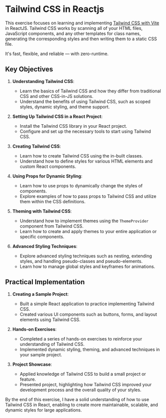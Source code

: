 # Tailwind CSS in Reactjs

This exercise focuses on learning and implementing [Tailwind CSS with Vite](https://tailwindcss.com/docs/guides/vite) in ReactJS. Tailwind CSS works by scanning all of your HTML files, JavaScript components, and any other templates for class names, generating the corresponding styles and then writing them to a static CSS file.

It's fast, flexible, and reliable — with zero-runtime.

## Key Objectives

1. **Understanding Tailwind CSS**:

   - Learn the basics of Tailwind CSS and how they differ from traditional CSS and other CSS-in-JS solutions.
   - Understand the benefits of using Tailwind CSS, such as scoped styles, dynamic styling, and theme support.

2. **Setting Up Tailwind CSS in a React Project**:

   - Install the Tailwind CSS library in your React project.
   - Configure and set up the necessary tools to start using Tailwind CSS.

3. **Creating Tailwind CSS**:

   - Learn how to create Tailwind CSS using the in-built classes.
   - Understand how to define styles for various HTML elements and custom React components.

4. **Using Props for Dynamic Styling**:

   - Learn how to use props to dynamically change the styles of components.
   - Explore examples of how to pass props to Tailwind CSS and utilize them within the CSS definitions.

5. **Theming with Tailwind CSS**:

   - Understand how to implement themes using the `ThemeProvider` component from Tailwind CSS.
   - Learn how to create and apply themes to your entire application or specific components.

6. **Advanced Styling Techniques**:
   - Explore advanced styling techniques such as nesting, extending styles, and handling pseudo-classes and pseudo-elements.
   - Learn how to manage global styles and keyframes for animations.

## Practical Implementation

1. **Creating a Sample Project**:

   - Built a simple React application to practice implementing Tailwind CSS.
   - Created various UI components such as buttons, forms, and layout elements using Tailwind CSS.

2. **Hands-on Exercises**:

   - Completed a series of hands-on exercises to reinforce your understanding of Tailwind CSS.
   - Implemented dynamic styling, theming, and advanced techniques in your sample project.

3. **Project Showcase**:
   - Applied knowledge of Tailwind CSS to build a small project or feature.
   - Presented project, highlighting how Tailwind CSS improved your development process and the overall quality of your styles.

By the end of this exercise, I have a solid understanding of how to use Tailwind CSS in React, enabling to create more maintainable, scalable, and dynamic styles for large applications.
